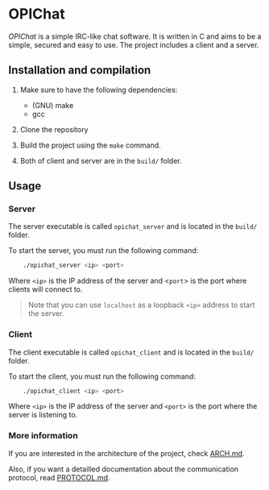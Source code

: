 # OPIChat

*OPIChat* is a simple IRC-like chat software. It is written in C and aims to be a simple, secured and easy to use. The project includes a client and a server.

## Installation and compilation

1. Make sure to have the following dependencies:
   - (GNU) make
   - gcc

2. Clone the repository

3. Build the project using the `make` command.

4. Both of client and server are in the `build/` folder.

## Usage

### Server

The server executable is called `opichat_server` and is located in the `build/` folder.

To start the server, you must run the following command:

```bash
    ./opichat_server <ip> <port>
```

Where `<ip>` is the IP address of the server and <`port`> is the port where clients will connect to.

> Note that you can use `localhost` as a loopback `<ip>` address to start the server.

### Client

The client executable is called `opichat_client` and is located in the `build/` folder.

To start the client, you must run the following command:

```bash
    ./opichat_client <ip> <port>
```

Where `<ip>` is the IP address of the server and `<port>` is the port where the server is listening to.

### More information

If you are interested in the architecture of the project, check [ARCH.md](ARCH.md).

Also, if you want a detailled documentation about the communication protocol, read [PROTOCOL.md](PROTOCOL.md).
